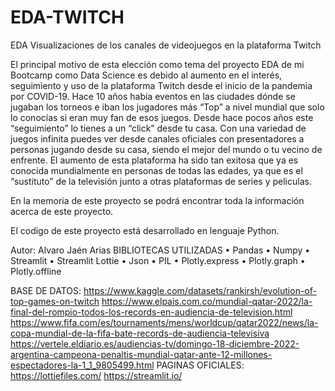 # EDA-TWITCH
EDA Visualizaciones de los canales de videojuegos en la plataforma Twitch

El principal motivo  de esta elección como tema del proyecto EDA de mi Bootcamp como Data Science es debido al aumento en el interés, seguimiento y uso de la plataforma Twitch desde el inicio de la pandemia por COVID-19. 
Hace 10 años había eventos en las ciudades dónde se jugaban los torneos e iban los jugadores más “Top” a nivel mundial que solo lo conocías si eran muy fan de esos juegos. 
Desde hace pocos años este “seguimiento” lo tienes a un “click” desde tu casa. Con una variedad de juegos infinita puedes ver desde canales oficiales con presentadores a personas jugando desde su casa, siendo el mejor del mundo o tu vecino de enfrente. 
El aumento de esta plataforma ha sido tan exitosa que ya es conocida mundialmente en personas de todas las edades, ya que es el “sustituto” de la televisión junto a otras plataformas de series y peliculas.

En la memoria de este proyecto se podrá encontrar toda la información acerca de este proyecto.

El codigo de este proyecto está desarrollado en lenguaje Python.

Autor: Alvaro Jaén Arias
BIBLIOTECAS UTILIZADAS
•	Pandas
•	Numpy
•	Streamlit
•	Streamlit Lottie
•	Json
•	PIL
•	Plotly.express
•	Plotly.graph
•	Plotly.offline

BASE DE DATOS:
https://www.kaggle.com/datasets/rankirsh/evolution-of-top-games-on-twitch
https://www.elpais.com.co/mundial-qatar-2022/la-final-del-rompio-todos-los-records-en-audiencia-de-television.html
https://www.fifa.com/es/tournaments/mens/worldcup/qatar2022/news/la-copa-mundial-de-la-fifa-bate-records-de-audiencia-televisiva
https://vertele.eldiario.es/audiencias-tv/domingo-18-diciembre-2022-argentina-campeona-penaltis-mundial-qatar-ante-12-millones-espectadores-la-1_1_9805499.html
PAGINAS OFICIALES:
https://lottiefiles.com/
https://streamlit.io/
